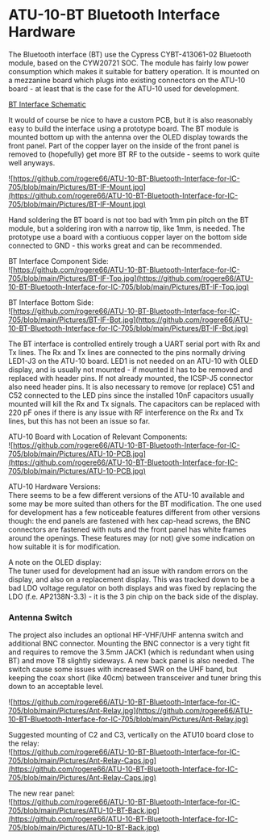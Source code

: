 # ATU-10-BT Bluetooth Interface Hardware
The Bluetooth interface (BT) use the Cypress CYBT-413061-02 Bluetooth module, based on the CYW20721 SOC. The module has fairly low power consumption which makes it suitable for battery operation. It is mounted on a mezzanine board which plugs into existing connectors on the ATU-10 board - at least that is the case for the ATU-10 used for development.

[BT Interface Schematic](https://github.com/rogere66/ATU-10-BT-Bluetooth-Interface-for-IC-705/blob/main/Hardware/ATU-10-Bluetooth-IF.pdf)

It would of course be nice to have a custom PCB, but it is also reasonably easy to build the interface using a prototype board. The BT module is mounted bottom up with the antenna over the OLED display towards the front panel. Part of the copper layer on the inside of the front panel is removed to (hopefully) get more BT RF to the outside - seems to work quite well anyways.

![https://github.com/rogere66/ATU-10-BT-Bluetooth-Interface-for-IC-705/blob/main/Pictures/BT-IF-Mount.jpg](https://github.com/rogere66/ATU-10-BT-Bluetooth-Interface-for-IC-705/blob/main/Pictures/BT-IF-Mount.jpg)

Hand soldering the BT board is not too bad with 1mm pin pitch on the BT module, but a soldering iron with a narrow tip, like 1mm, is needed. The prototype use a board with a contiuous copper layer on the bottom side connected to GND - this works great and can be recommended.

BT Interface Component Side:\
![https://github.com/rogere66/ATU-10-BT-Bluetooth-Interface-for-IC-705/blob/main/Pictures/BT-IF-Top.jpg](https://github.com/rogere66/ATU-10-BT-Bluetooth-Interface-for-IC-705/blob/main/Pictures/BT-IF-Top.jpg)

BT Interface Bottom Side:\
![https://github.com/rogere66/ATU-10-BT-Bluetooth-Interface-for-IC-705/blob/main/Pictures/BT-IF-Bot.jpg](https://github.com/rogere66/ATU-10-BT-Bluetooth-Interface-for-IC-705/blob/main/Pictures/BT-IF-Bot.jpg)

The BT interface is controlled entirely trough a UART serial port with Rx and Tx lines. The Rx and Tx lines are connected to the pins normally driving LED1-J3 on the ATU-10 board. LED1 is not needed on an ATU-10 with OLED display, and is usually not mounted - if mounted it has to be removed and replaced with header pins. If not already mounted, the ICSP-J5 connector also need header pins. It is also necessary to remove (or replace) C51 and C52 connected to the LED pins since the installed 10nF capacitors usually mounted will kill the Rx and Tx signals. The capacitors can be replaced with 220 pF ones if there is any issue with RF interference on the Rx and Tx lines, but this has not been an issue so far.

ATU-10 Board with Location of Relevant Components:\
![https://github.com/rogere66/ATU-10-BT-Bluetooth-Interface-for-IC-705/blob/main/Pictures/ATU-10-PCB.jpg](https://github.com/rogere66/ATU-10-BT-Bluetooth-Interface-for-IC-705/blob/main/Pictures/ATU-10-PCB.jpg)

ATU-10 Hardware Versions:\
There seems to be a few different versions of the ATU-10 available and some may be more suited than others for the BT modification. The one used for development has a few noticeable features different from other versions though: the end panels are fastened with hex cap-head screws, the BNC connectors are fastened with nuts and the front panel has white frames around the openings. These features may (or not) give some indication on how suitable it is for modification.

A note on the OLED display:\
The tuner used for development had an issue with random errors on the display, and also on a replacement display. This was tracked down to be a bad LDO voltage regulator on both displays and was fixed by replacing the LDO (f.e. AP2138N-3.3) - it is the 3 pin chip on the back side of the display.

### Antenna Switch
The project also includes an optional HF-VHF/UHF antenna switch and additional BNC connector. Mounting the BNC connector is a very tight fit and requires to remove the 3.5mm JACK1 (which is redundant when using BT) and move T8 slightly sideways. A new back panel is also needed. The switch cause some issues with increased SWR on the UHF band, but keeping the coax short (like 40cm) between transceiver and tuner bring this down to an acceptable level.

![https://github.com/rogere66/ATU-10-BT-Bluetooth-Interface-for-IC-705/blob/main/Pictures/Ant-Relay.jpg](https://github.com/rogere66/ATU-10-BT-Bluetooth-Interface-for-IC-705/blob/main/Pictures/Ant-Relay.jpg)

Suggested mounting of C2 and C3, vertically on the ATU10 board close to the relay:\
![https://github.com/rogere66/ATU-10-BT-Bluetooth-Interface-for-IC-705/blob/main/Pictures/Ant-Relay-Caps.jpg](https://github.com/rogere66/ATU-10-BT-Bluetooth-Interface-for-IC-705/blob/main/Pictures/Ant-Relay-Caps.jpg)

The new rear panel:\
![https://github.com/rogere66/ATU-10-BT-Bluetooth-Interface-for-IC-705/blob/main/Pictures/ATU-10-BT-Back.jpg](https://github.com/rogere66/ATU-10-BT-Bluetooth-Interface-for-IC-705/blob/main/Pictures/ATU-10-BT-Back.jpg)

